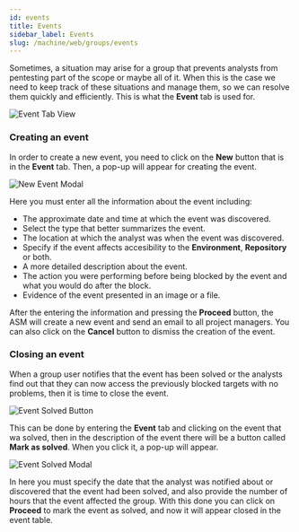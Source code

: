 ```yaml
---
id: events
title: Events
sidebar_label: Events
slug: /machine/web/groups/events
---
```


Sometimes, a situation may arise for a group that prevents analysts from pentesting part
of the scope or maybe all of it. When this is the case we need to keep track of these
situations and manage them, so we can resolve them quickly and efficiently. This is what
the **Event** tab is used for.

![Event Tab View](/img/web/groups/events/event_tab_view.png)

### Creating an event

In order to create a new event, you need to click on the **New** button that is in the
**Event** tab. Then, a pop-up will appear for creating the event.

![New Event Modal](/img/web/groups/events/newevent_modal.png)

Here you must enter all the information about the event including:

- The approximate date and time at which the event was discovered.
- Select the type that better summarizes the event.
- The location at which the analyst was when the event was discovered.
- Specify if the event affects accesibility to the **Environment**, **Repository** or both.
- A more detailed description about the event.
- The action you were performing before being blocked by the event and what you would do
after the block.
- Evidence of the event presented in an image or a file.

After the entering the information and pressing the **Proceed** button, the ASM will create
a new event and send an email to all project managers. You can also click on the **Cancel**
button to dismiss the creation of the event.

### Closing an event

When a group user notifies that the event has been solved or the analysts find out
that they can now access the previously blocked targets with no problems, then it is time
to close the event.

![Event Solved Button](/img/web/groups/events/markasolved_button_highlight.png)

This can be done by entering the **Event** tab and clicking on the event that wa solved,
then in the description of the event there will be a button called **Mark as solved**.
When you click it, a pop-up will appear.

![Event Solved Modal](/img/web/groups/events/markasolved_modal.png)

In here you must specify the date that the analyst was notified about or discovered that
the event had been solved, and also provide the number of hours that the event affected
the group. With this done you can click on **Proceed** to mark the event as solved, and
now it will appear closed in the event table.
